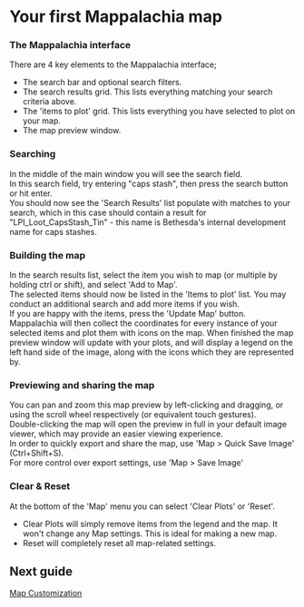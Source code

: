 # Your first Mappalachia map

### The Mappalachia interface
There are 4 key elements to the Mappalachia interface;
* The search bar and optional search filters.
* The search results grid. This lists everything matching your search criteria above.
* The 'items to plot' grid. This lists everything you have selected to plot on your map.
* The map preview window.

### Searching
In the middle of the main window you will see the search field.<br/>
In this search field, try entering "caps stash", then press the search button or hit enter.<br/>
You should now see the 'Search Results' list populate with matches to your search, which in this case should contain a result for "LPI_Loot_CapsStash_Tin" - this name is Bethesda's internal development name for caps stashes.<br/>

### Building the map
In the search results list, select the item you wish to map (or multiple by holding ctrl or shift), and select 'Add to Map'.<br/>
The selected items should now be listed in the 'Items to plot' list. You may conduct an additional search and add more items if you wish.<br/>
If you are happy with the items, press the 'Update Map' button. Mappalachia will then collect the coordinates for every instance of your selected items and plot them with icons on the map. When finished the map preview window will update with your plots, and will display a legend on the left hand side of the image, along with the icons which they are represented by.<br/>

### Previewing and sharing the map
You can pan and zoom this map preview by left-clicking and dragging, or using the scroll wheel respectively (or equivalent touch gestures).<br/>
Double-clicking the map will open the preview in full in your default image viewer, which may provide an easier viewing experience.<br/>
In order to quickly export and share the map, use 'Map > Quick Save Image' (Ctrl+Shift+S).<br/>
For more control over export settings, use 'Map > Save Image'<br/>

### Clear & Reset
At the bottom of the 'Map' menu you can select 'Clear Plots' or 'Reset'.<br/>
* Clear Plots will simply remove items from the legend and the map. It won't change any Map settings. This is ideal for making a new map.
* Reset will completely reset all map-related settings.

## Next guide
[Map Customization](Map_customization.md)